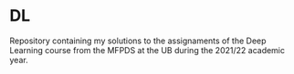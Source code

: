 # DL
Repository containing my solutions to the assignaments of the Deep Learning course from the MFPDS at the UB during the 2021/22 academic year.
